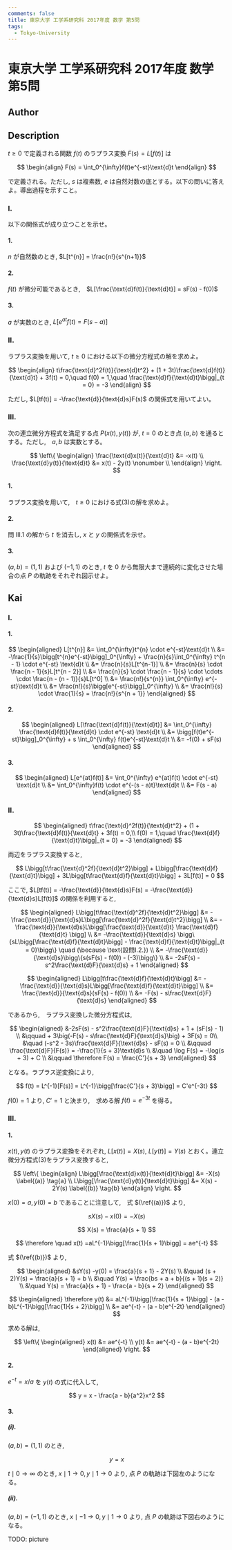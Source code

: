 ```yaml
---
comments: false
title: 東京大学 工学系研究科 2017年度 数学 第5問
tags:
  - Tokyo-University
---
```

# 東京大学 工学系研究科 2017年度 数学 第5問

## **Author**

## **Description**
$t \ge 0$ で定義される関数 $f(t)$ のラプラス変換 $F(s) = L[f(t)]$ は

$$
\begin{align}
F(s) = \int_0^{\infty}f(t)e^{-st}\text{d}t
\end{align}
$$

で定義される。ただし, $s$ は複素数, $e$ は自然対数の底とする。以下の問いに答えよ。導出過程を示すこと。

### I.
以下の関係式が成り立つことを示せ。

#### 1.
$n$ が自然数のとき, $L[t^{n}] = \frac{n!}{s^{n+1}}$

#### 2.
$f(t)$ が微分可能であるとき,　$L[\frac{\text{d}f(t)}{\text{d}t}] = sF(s) - f(0)$

#### 3.
$a$ が実数のとき, $L[e^{at}f(t) = F(s - a)]$

### II.
ラプラス変換を用いて, $t \ge 0$ における以下の微分方程式の解を求めよ。

$$
\begin{align}
t\frac{\text{d}^2f(t)}{\text{d}t^2} + (1 + 3t)\frac{\text{d}f(t)}{\text{d}t} + 3f(t) = 0,\quad f(0) = 1,\quad \frac{\text{d}f}{\text{d}t}\bigg|_{t = 0} = -3
\end{align}
$$

ただし, $L[tf(t)] = -\frac{\text{d}}{\text{d}s}F(s)$ の関係式を用いてよい。

### III.
次の連立微分方程式を満足する点 $P(x(t),y(t))$ が, $t = 0$ のとき点 $(a,b)$ を通るとする。ただし,　$a ,b$ は実数とする。

$$
\left\{
\begin{align}
\frac{\text{d}x(t)}{\text{d}t} &= -x(t) \\
\frac{\text{d}y(t)}{\text{d}t} &= x(t) - 2y(t) \nonumber \\
\end{align}
\right.
$$

#### 1.
ラプラス変換を用いて,　$t \ge 0$ における式(3)の解を求めよ。

#### 2.
問 III.1 の解から $t$ を消去し, $x$ と $y$ の関係式を示せ。

#### 3.
$(a,b) = (1,1)$ および $(-1,1)$ のとき, $t$ を $0$ から無限大まで連続的に変化させた場合の点 $P$ の軌跡をそれぞれ図示せよ。

## **Kai**
### I.
#### 1.

$$
\begin{aligned}
L[t^{n}] &= \int_0^{\infty}t^{n} \cdot e^{-st}\text{d}t \\
&= -\frac{1}{s}\bigg[t^{n}e^{-st}\bigg]_0^{\infty} + \frac{n}{s}\int_0^{\infty} t^{n - 1} \cdot e^{-st} \text{d}t \\
&= \frac{n}{s}L[t^{n-1}] \\
&= \frac{n}{s} \cdot \frac{n - 1}{s}L[t^{n - 2}] \\
&= \frac{n}{s} \cdot \frac{n - 1}{s} \cdot \cdots \cdot \frac{n - (n - 1)}{s}L[t^0] \\
&= \frac{n!}{s^{n}} \int_0^{\infty} e^{-st}\text{d}t \\
&= \frac{n!}{s}\bigg[e^{-st}\bigg]_0^{\infty} \\
&= \frac{n!}{s} \cdot \frac{1}{s} = \frac{n!}{s^{n + 1}}
\end{aligned}
$$

#### 2.

$$
\begin{aligned}
L[\frac{\text{d}f(t)}{\text{d}t}] &= \int_0^{\infty} \frac{\text{d}f(t)}{\text{d}t} \cdot e^{-st} \text{d}t \\
&= \bigg[f(t)e^{-st}\bigg]_0^{\infty} + s \int_0^{\infty} f(t)e^{-st}\text{d}t \\
&= -f(0) + sF(s) 
\end{aligned}
$$

#### 3.

$$
\begin{aligned}
L[e^{at}f(t)] &= \int_0^{\infty} e^{at}f(t) \cdot e^{-st} \text{d}t \\
&= \int_0^{\infty}f(t) \cdot e^{-(s - a)t}\text{d}t \\
&= F(s - a)
\end{aligned}
$$

### II.

$$
\begin{aligned}
t\frac{\text{d}^2f(t)}{\text{d}t^2} + (1 + 3t)\frac{\text{d}f(t)}{\text{d}t} + 3f(t) = 0,\\
f(0) = 1,\quad \frac{\text{d}f}{\text{d}t}\bigg|_{t = 0} = -3
\end{aligned}
$$

両辺をラプラス変換すると,

$$
L\bigg[t\frac{\text{d}^2f}{\text{d}t^2}\bigg] + L\bigg[\frac{\text{d}f}{\text{d}t}\bigg] + 3L\bigg[t\frac{\text{d}f}{\text{d}t}\bigg] + 3L[f(t)] = 0
$$

ここで, $L[tf(t)] = -\frac{\text{d}}{\text{d}s}F(s) = -\frac{\text{d}}{\text{d}s}L[f(t)]$ の関係を利用すると,

$$
\begin{aligned}
L\bigg[t\frac{\text{d}^2f}{\text{d}t^2}\bigg] &= -\frac{\text{d}}{\text{d}s}L\bigg[\frac{\text{d}^2f}{\text{d}t^2}\bigg] \\
&= -\frac{\text{d}}{\text{d}s}L\bigg[\frac{\text{d}}{\text{d}t} \frac{\text{d}f}{\text{d}t} \bigg] \\
&= -\frac{\text{d}}{\text{d}s} \bigg\{sL\bigg[\frac{\text{d}f}{\text{d}t}\bigg] - \frac{\text{d}f}{\text{d}t}\bigg|_{t = 0}\bigg\} \quad (\because \text{設問I.2.}) \\
&= -\frac{\text{d}}{\text{d}s}\bigg\{s(sF(s) - f(0)) - (-3)\bigg\} \\   
&= -2sF(s) - s^2\frac{\text{d}F}{\text{d}s} + 1
\end{aligned}
$$

$$
\begin{aligned}
L\bigg[t\frac{\text{d}f}{\text{d}t}\bigg] &= -\frac{\text{d}}{\text{d}s}L\bigg[\frac{\text{d}f}{\text{d}t}\bigg] \\
&= \frac{\text{d}}{\text{d}s}(sF(s) - f(0)) \\
&= -F(s) - s\frac{\text{d}F}{\text{d}s}
\end{aligned}
$$

であるから,　ラプラス変換した微分方程式は,　

$$
\begin{aligned}
&-2sF(s) - s^2\frac{\text{d}F}{\text{d}s} + 1 + (sF(s) - 1) \\
&\qquad + 3\big(-F(s) - s\frac{\text{d}F}{\text{d}s}\big) + 3F(s) = 0\\
&\quad (-s^2 - 3s)\frac{\text{d}F}{\text{d}s} - sF(s) = 0 \\
&\qquad \frac{\text{d}F}{F(s)} = -\frac{1}{s + 3}\text{d}s \\
&\quad \log F(s) = -\log(s + 3) + C \\
&\qquad \therefore F(s) = \frac{C'}{s + 3}
\end{aligned}
$$

となる。ラプラス逆変換により,

$$
f(t) = L^{-1}[F(s)] = L^{-1}\bigg[\frac{C'}{s + 3}\bigg] = C'e^{-3t}
$$

$f(0) = 1$ より, $C' = 1$ と決まり,　求める解 $f(t)=e^{-3t}$ を得る。

### III.
#### 1.
$x(t),y(t)$ のラプラス変換をそれぞれ, $L[x(t)] = X(s)$, $L[y(t)] = Y(s)$ とおく。連立微分方程式(3)をラプラス変換すると,

$$
\left\{
\begin{align}
L\bigg[\frac{\text{d}x(t)}{\text{d}t}\bigg] &= -X(s) \label{(a)} \tag{a} \\
L\bigg[\frac{\text{d}y(t)}{\text{d}t}\bigg] &= X(s) - 2Y(s) \label{(b)} \tag{b}
\end{align}
\right.
$$

$x(0) = a ,y(0) = b$ であることに注意して,　式 $(\ref{(a)})$ より,

$$
sX(s) - x(0) = -X(s)
$$

$$
X(s) = \frac{a}{s + 1}
$$

$$
\therefore \quad x(t) =aL^{-1}\bigg[\frac{1}{s + 1}\bigg] = ae^{-t}
$$

式 $(\ref{(b)})$ より,

$$
\begin{aligned}
&sY(s) -y(0) = \frac{a}{s + 1} - 2Y(s) \\
&\quad (s + 2)Y(s) = \frac{a}{s + 1} + b \\
&\quad Y(s) = \frac{bs + a + b}{(s + 1)(s + 2)} \\
&\quad Y(s) = \frac{a}{s + 1} - \frac{a - b}{s + 2}
\end{aligned}
$$

$$
\begin{aligned}
\therefore y(t) &= aL^{-1}\bigg[\frac{1}{s + 1}\bigg] -  (a - b)L^{-1}\bigg[\frac{1}{s + 2}\bigg] \\
&= ae^{-t} - (a - b)e^{-2t}
\end{aligned}
$$

求める解は,

$$
\left\{
\begin{aligned}
x(t) &= ae^{-t} \\
y(t) &= ae^{-t} - (a - b)e^{-2t}
\end{aligned}
\right.
$$

#### 2.
$e^{-t} = x/a$ を $y(t)$ の式に代入して,

$$
y = x - \frac{a - b}{a^2}x^2
$$

#### 3.
##### (i).
$(a,b) = (1,1)$ のとき,

$$
y = x
$$

$t\mid 0 \rightarrow \infty$ のとき, $x\mid 1 \rightarrow 0 ,y\mid 1 \rightarrow 0$ より, 点 $P$ の軌跡は下図左のようになる。

##### (ii).
$(a,b) = (-1,1)$ のとき, $x\mid -1 \rightarrow 0, y\mid 1 \rightarrow 0$ より, 点 $P$ の軌跡は下図右のようになる。

TODO: picture